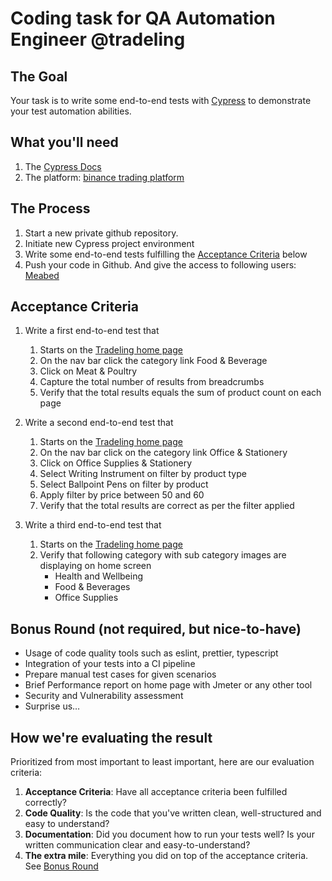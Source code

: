 # Coding task for QA Automation Engineer @tradeling

## The Goal

Your task is to write some end-to-end tests with [Cypress](https://www.cypress.io) to demonstrate your test automation abilities.

## What you'll need

1. The [Cypress Docs](https://docs.cypress.io)
1. The platform: [binance trading platform](https://www.binance.com/en)

## The Process

1. Start a new private github repository.
1. Initiate new Cypress project environment
1. Write some end-to-end tests fulfilling the [Acceptance Criteria](#acceptance-criteria) below
1. Push your code in Github. And give the access to following users: [Meabed](https://github.com/meabed)

## Acceptance Criteria

1. Write a first end-to-end test that
   1. Starts on the [Tradeling home page](https://tradeling.com/)
   1. On the nav bar click the category link Food & Beverage
   1. Click on Meat & Poultry
   1. Capture the total number of results from breadcrumbs
   1. Verify that the total results equals the sum of product count on each page

1. Write a second end-to-end test that
   1. Starts on the [Tradeling home page](https://tradeling.com/)
   1. On the nav bar click on the category link Office & Stationery
   1. Click on Office Supplies & Stationery
   1. Select Writing Instrument on filter by product type
   1. Select Ballpoint Pens on filter by product
   1. Apply filter by price between 50 and 60
   1. Verify that the total results are correct as per the filter applied

1. Write a third end-to-end test that
   1. Starts on the [Tradeling home page](https://mytrade.link/en)
   1. Verify that following category with sub category images are displaying on home screen
        - Health and Wellbeing
        - Food  & Beverages
        - Office Supplies

## Bonus Round (not required, but nice-to-have)

- Usage of code quality tools such as eslint, prettier, typescript
- Integration of your tests into a CI pipeline
- Prepare manual test cases for given scenarios
- Brief Performance report on home page with Jmeter or any other tool
- Security and Vulnerability assessment
- Surprise us…

## How we're evaluating the result

Prioritized from most important to least important, here are our evaluation criteria:

1. **Acceptance Criteria**: Have all acceptance criteria been fulfilled correctly?
1. **Code Quality**: Is the code that you've written clean, well-structured and easy to understand?
1. **Documentation**: Did you document how to run your tests well? Is your written communication clear and easy-to-understand?
1. **The extra mile**: Everything you did on top of the acceptance criteria. See [Bonus Round](#bonus-round)
